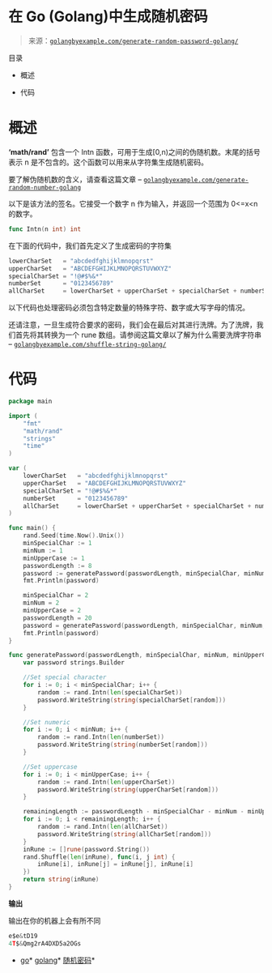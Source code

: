 <!--yml

category: 未分类

date: 2024-10-13 06:16:04

-->

# 在 Go (Golang)中生成随机密码

> 来源：[`golangbyexample.com/generate-random-password-golang/`](https://golangbyexample.com/generate-random-password-golang/)

目录

+   概述

+   代码

# **概述**

**‘math/rand’** 包含一个 Intn 函数，可用于生成[0,n)之间的伪随机数。末尾的括号表示 n 是不包含的。这个函数可以用来从字符集生成随机密码。

要了解伪随机数的含义，请查看这篇文章 – [`golangbyexample.com/generate-random-number-golang`](https://golangbyexample.com/generate-random-number-golang)

以下是该方法的签名。它接受一个数字 n 作为输入，并返回一个范围为 0<=x<n 的数字。

```go
func Intn(n int) int
```

在下面的代码中，我们首先定义了生成密码的字符集

```go
lowerCharSet   = "abcdedfghijklmnopqrst"
upperCharSet   = "ABCDEFGHIJKLMNOPQRSTUVWXYZ"
specialCharSet = "!@#$%&*"
numberSet      = "0123456789"
allCharSet     = lowerCharSet + upperCharSet + specialCharSet + numberSet
```

以下代码也处理密码必须包含特定数量的特殊字符、数字或大写字母的情况。

还请注意，一旦生成符合要求的密码，我们会在最后对其进行洗牌。为了洗牌，我们首先将其转换为一个 rune 数组。请参阅这篇文章以了解为什么需要洗牌字符串 – [`golangbyexample.com/shuffle-string-golang/`](https://golangbyexample.com/shuffle-string-golang/)

# **代码**

```go
package main

import (
    "fmt"
    "math/rand"
    "strings"
    "time"
)

var (
    lowerCharSet   = "abcdedfghijklmnopqrst"
    upperCharSet   = "ABCDEFGHIJKLMNOPQRSTUVWXYZ"
    specialCharSet = "!@#$%&*"
    numberSet      = "0123456789"
    allCharSet     = lowerCharSet + upperCharSet + specialCharSet + numberSet
)

func main() {
    rand.Seed(time.Now().Unix())
    minSpecialChar := 1
    minNum := 1
    minUpperCase := 1
    passwordLength := 8
    password := generatePassword(passwordLength, minSpecialChar, minNum, minUpperCase)
    fmt.Println(password)

    minSpecialChar = 2
    minNum = 2
    minUpperCase = 2
    passwordLength = 20
    password = generatePassword(passwordLength, minSpecialChar, minNum, minUpperCase)
    fmt.Println(password)
}

func generatePassword(passwordLength, minSpecialChar, minNum, minUpperCase int) string {
    var password strings.Builder

    //Set special character
    for i := 0; i < minSpecialChar; i++ {
        random := rand.Intn(len(specialCharSet))
        password.WriteString(string(specialCharSet[random]))
    }

    //Set numeric
    for i := 0; i < minNum; i++ {
        random := rand.Intn(len(numberSet))
        password.WriteString(string(numberSet[random]))
    }

    //Set uppercase
    for i := 0; i < minUpperCase; i++ {
        random := rand.Intn(len(upperCharSet))
        password.WriteString(string(upperCharSet[random]))
    }

    remainingLength := passwordLength - minSpecialChar - minNum - minUpperCase
    for i := 0; i < remainingLength; i++ {
        random := rand.Intn(len(allCharSet))
        password.WriteString(string(allCharSet[random]))
    }
    inRune := []rune(password.String())
	rand.Shuffle(len(inRune), func(i, j int) {
		inRune[i], inRune[j] = inRune[j], inRune[i]
	})
	return string(inRune)
}
```

**输出**

输出在你的机器上会有所不同

```go
e$e&tD19
4T$&Qmg2rA4DXD5a2OGs
```

+   [go](https://golangbyexample.com/tag/go/)*   [golang](https://golangbyexample.com/tag/golang/)*   [随机密码](https://golangbyexample.com/tag/random-password/)*
